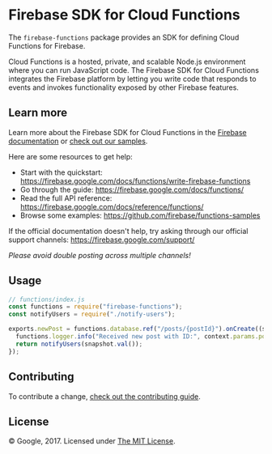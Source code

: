 # Firebase SDK for Cloud Functions

The `firebase-functions` package provides an SDK for defining Cloud Functions for Firebase.

Cloud Functions is a hosted, private, and scalable Node.js environment where you can run JavaScript code. The Firebase SDK for Cloud Functions integrates the Firebase platform by letting you write code that responds to events and invokes functionality exposed by other Firebase features.

## Learn more

Learn more about the Firebase SDK for Cloud Functions in the [Firebase documentation](https://firebase.google.com/docs/functions/) or [check out our samples](https://github.com/firebase/functions-samples).

Here are some resources to get help:

- Start with the quickstart: https://firebase.google.com/docs/functions/write-firebase-functions
- Go through the guide: https://firebase.google.com/docs/functions/
- Read the full API reference: https://firebase.google.com/docs/reference/functions/
- Browse some examples: https://github.com/firebase/functions-samples

If the official documentation doesn't help, try asking through our official support channels: https://firebase.google.com/support/

_Please avoid double posting across multiple channels!_

## Usage

```js
// functions/index.js
const functions = require("firebase-functions");
const notifyUsers = require("./notify-users");

exports.newPost = functions.database.ref("/posts/{postId}").onCreate((snapshot, context) => {
  functions.logger.info("Received new post with ID:", context.params.postId);
  return notifyUsers(snapshot.val());
});
```

## Contributing

To contribute a change, [check out the contributing guide](.github/CONTRIBUTING.md).

## License

© Google, 2017. Licensed under [The MIT License](LICENSE).
